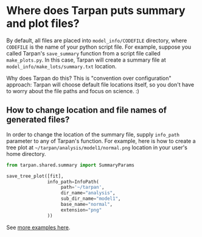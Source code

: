 # Where does Tarpan puts summary and plot files?

By default, all files are placed into `model_info/CODEFILE` directory, where `CODEFILE` is the name of your python script file. For example, suppose you called Tarpan's `save_summary` function from a script file called `make_plots.py`. In this case, Tarpan will create a summary file at `model_info/make_lots/summary.txt` location.

Why does Tarpan do this? This is "convention over configuration" approach: Tarpan will choose default file locations itself, so you don't have to worry about the file paths and focus on science. :)


## How to change location and file names of generated files?

In order to change the location of the summary file, supply `info_path`
parameter to any of Tarpan's function. For example, here is how to
create a tree plot at  `~/tarpan/analysis/model1/normal.png` location in
your user's home directory.

```Python
from tarpan.shared.summary import SummaryParams

save_tree_plot([fit],
               info_path=InfoPath(
                    path='~/tarpan',
                    dir_name="analysis",
                    sub_dir_name="model1",
                    base_name="normal",
                    extension="png"
               ))
```

See [more examples here](/docs/examples/save_tree_plot/a03_custom_location/custom_location.py).
